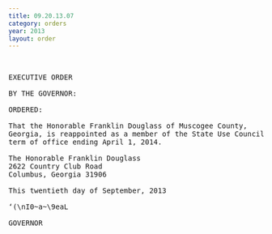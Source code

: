 ```yaml
---
title: 09.20.13.07
category: orders
year: 2013
layout: order
---
```


<pre> 

EXECUTIVE ORDER

BY THE GOVERNOR:

ORDERED:

That the Honorable Franklin Douglass of Muscogee County,
Georgia, is reappointed as a member of the State Use Council, for a
term of office ending April 1, 2014.

The Honorable Franklin Douglass
2622 Country Club Road
Columbus, Georgia 31906

This twentieth day of September, 2013

‘(\nI0~a~\9eaL

GOVERNOR

</pre>

